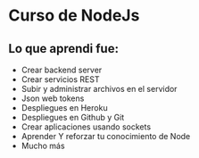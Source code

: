 # Curso de NodeJs


## Lo que aprendi fue: 
* Crear backend server
* Crear servicios REST
* Subir y administrar archivos en el servidor
* Json web tokens
* Despliegues en Heroku
* Despliegues en Github y Git
* Crear aplicaciones usando sockets
* Aprender Y reforzar tu conocimiento de Node
* Mucho más